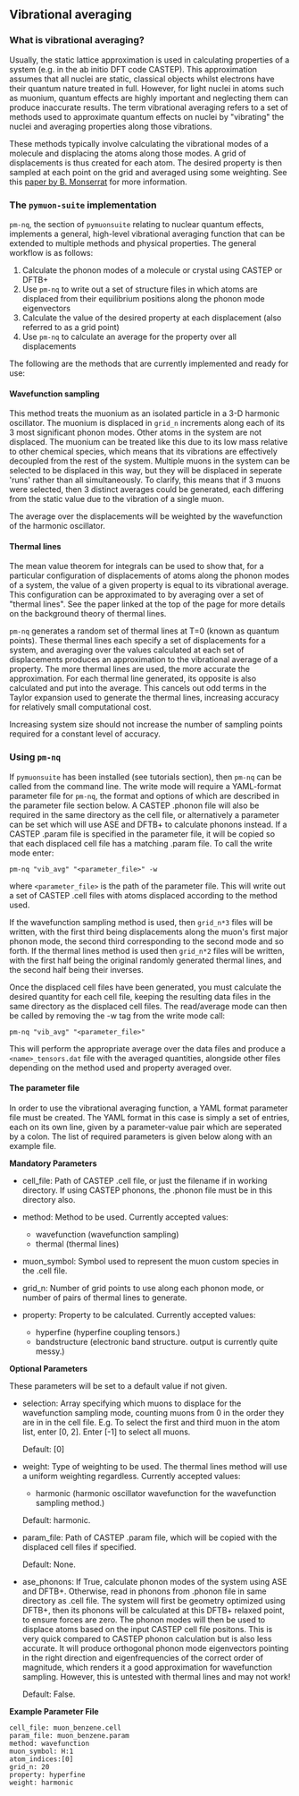 ## Vibrational averaging

### What is vibrational averaging?

 Usually, the static lattice approximation is used in calculating properties of a system (e.g. in the ab initio DFT code CASTEP). This approximation assumes that all nuclei are static, classical objects whilst electrons have their quantum nature treated in full. However, for light nuclei in atoms such as muonium, quantum effects are highly important and neglecting them can produce inaccurate results. The term vibrational averaging refers to a set of methods used to approximate quantum effects on nuclei by "vibrating" the nuclei and averaging properties along those vibrations.

These methods typically involve calculating the vibrational modes of a molecule and displacing the atoms along those modes. A grid of displacements is thus created for each atom. The desired property is then sampled at each point on the grid and averaged using some weighting. See this [paper by B. Monserrat](https://journals.aps.org/prb/abstract/10.1103/PhysRevB.93.014302) for more information.

### The `pymuon-suite` implementation

`pm-nq`, the section of `pymuonsuite` relating to nuclear quantum effects, implements a general, high-level vibrational averaging function that can be extended to multiple methods and physical properties. The general workflow is as follows:

1. Calculate the phonon modes of a molecule or crystal using CASTEP or DFTB+
2. Use `pm-nq` to write out a set of structure files in which atoms are displaced from their equilibrium positions along the phonon mode eigenvectors
3. Calculate the value of the desired property at each displacement (also referred to as a grid point)
4. Use `pm-nq` to calculate an average for the property over all displacements

The following are the methods that are currently implemented and ready for use:

#### Wavefunction sampling

This method treats the muonium as an isolated particle in a 3-D harmonic oscillator. The muonium is displaced in `grid_n` increments along each of its 3 most significant phonon modes. Other atoms in the system are not displaced. The muonium can be treated like this due to its low mass relative to other chemical species, which means that its vibrations are effectively decoupled from the rest of the system. Multiple muons in the system can be selected to be displaced in this way, but they will be displaced in seperate 'runs' rather than all simultaneously. To clarify, this means that if 3 muons were selected, then 3 distinct averages could be generated, each differing from the static value due to the vibration of a single muon.

The average over the displacements will be weighted by the wavefunction of the harmonic oscillator.

#### Thermal lines

The mean value theorem for integrals can be used to show that, for a particular configuration of displacements of atoms along the phonon modes of a system, the value of a given property is equal to its vibrational average. This configuration can be approximated to by averaging over a set of "thermal lines". See the paper linked at the top of the page for more details on the background theory of thermal lines.

`pm-nq` generates a random set of thermal lines at T=0 (known as quantum points). These thermal lines each specify a set of displacements for a system, and averaging over the values calculated at each set of displacements produces an approximation to the vibrational average of a property. The more thermal lines are used, the more accurate the approximation. For each thermal line generated, its opposite is also calculated and put into the average. This cancels out odd terms in the Taylor expansion used to generate the thermal lines, increasing accuracy for relatively small computational cost.

Increasing system size should not increase the number of sampling points required for a constant level of accuracy.

### Using `pm-nq`

If `pymuonsuite` has been installed (see tutorials section), then `pm-nq` can be called from the command line. The write mode will require a YAML-format parameter file for `pm-nq`, the format and options of which are described in the parameter file section below. A CASTEP .phonon file will also be required in the same directory as the cell file, or alternatively a parameter can be set which will use ASE and DFTB+ to calculate phonons instead. If a CASTEP .param file is specified in the parameter file, it will be copied so that each displaced cell file has a matching .param file. To call the write mode enter:

```
pm-nq "vib_avg" "<parameter_file>" -w
```

where `<parameter_file>` is the path of the parameter file. This will write out a set of CASTEP .cell files with atoms displaced according to the method used. 

If the wavefunction sampling method is used, then `grid_n*3` files will be written, with the first third being displacements along the muon's first major phonon mode, the second third corresponding to the second mode and so forth. If the thermal lines method is used then `grid_n*2` files will be written, with the first half being the original randomly generated thermal lines, and the second half being their inverses.

Once the displaced cell files have been generated, you must calculate the desired quantity for each cell file, keeping the resulting data files in the same directory as the displaced cell files. The read/average mode can then be called by removing the -w tag from the write mode call:

```
pm-nq "vib_avg" "<parameter_file>"
```

This will perform the appropriate average over the data files and produce a `<name>_tensors.dat` file with the averaged quantities, alongside other files depending on the method used and property averaged over.

#### The parameter file

In order to use the vibrational averaging function, a YAML format parameter file must be created. The YAML format in this case is simply a set of entries, each on its own line, given by a parameter-value pair which are seperated by a colon. The list of required parameters is given below along with an example file.

**Mandatory Parameters**

* cell_file: Path of CASTEP .cell file, or just the filename if in working directory. If using CASTEP phonons, the .phonon file must be in this directory also.

* method: Method to be used. Currently accepted values:
	* wavefunction (wavefunction sampling)
	* thermal (thermal lines)

* muon_symbol: Symbol used to represent the muon custom species in the .cell file.

* grid_n: Number of grid points to use along each phonon mode, or number of pairs of thermal lines to generate.

* property: Property to be calculated. Currently accepted values: 
	* hyperfine (hyperfine coupling tensors.)
	* bandstructure (electronic band structure. output is currently quite messy.)

**Optional Parameters**

These parameters will be set to a default value if not given.

* selection: Array specifying which muons to displace for the wavefunction sampling mode, counting muons from 0 in the order they are in in the cell file. E.g. To select the first and third muon in the atom list, enter [0, 2]. Enter [-1] to select all muons.

  Default: [0]

* weight: Type of weighting to be used. The thermal lines method will use a uniform weighting regardless. Currently accepted values: 
	* harmonic (harmonic oscillator wavefunction for the wavefunction sampling method.)
 
  Default: harmonic.

* param_file: Path of CASTEP .param file, which will be copied with the displaced cell files if specified. 

  Default: None.

* ase_phonons: If True, calculate phonon modes of the system using ASE and DFTB+. Otherwise, read in phonons from .phonon file in same directory as .cell file. The system will first be geometry optimized using DFTB+, then its phonons will be calculated at this DFTB+ relaxed point, to ensure forces are zero. The phonon modes will then be used to displace atoms based on the input CASTEP cell file positons. This is very quick compared to CASTEP phonon calculation but is also less accurate. It will produce orthogonal phonon mode eigenvectors pointing in the right direction and eigenfrequencies of the correct order of magnitude, which renders it a good approximation for wavefunction sampling. However, this is untested with thermal lines and may not work!

  Default: False.

**Example Parameter File**

```
cell_file: muon_benzene.cell
param_file: muon_benzene.param
method: wavefunction
muon_symbol: H:1
atom_indices:[0]
grid_n: 20
property: hyperfine
weight: harmonic
```

